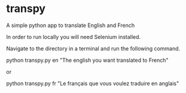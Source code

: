 # transpy

A simple python app to translate English and French

In order to run locally you will need Selenium installed.

Navigate to the directory in a terminal and run the following command.

python transpy.py en "The english you want translated to French"

or

python transpy.py fr "Le français que vous voulez traduire en anglais"
